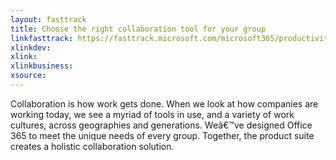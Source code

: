 ```yaml
---
layout: fasttrack
title: Choose the right collaboration tool for your group
linkfasttrack: https://fasttrack.microsoft.com/microsoft365/productivitylibrary/Choose-the-right-collaboration-tool-for-your-group 
xlinkdev: 
xlink: 
xlinkbusiness: 
xsource: 
---
```

Collaboration is how work gets done. When we look at how companies are working today, we see a myriad of tools in use, and a variety of work cultures, across geographies and generations.  Weâ€™ve designed Office 365 to meet the unique needs of every group. Together, the product suite creates a holistic collaboration solution.